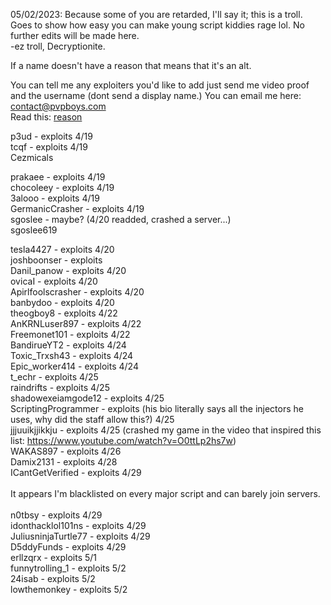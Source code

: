 05/02/2023: Because some of you are retarded, I'll say it; this is a troll. <br />
Goes to show how easy you can make young script kiddies rage lol. No further edits will be made here. <br />
-ez troll, Decryptionite.
<br />



If a name doesn't have a reason that means that it's an alt.

You can tell me any exploiters you'd like to add just send me video proof and the username (dont send a display name.) 
You can email me here: contact@pvpboys.com
<br />
Read this: <a href="reason">reason</a>
<br />


p3ud - exploits 4/19 <br />
tcqf - exploits 4/19 <br />
Cezmicals

prakaee - exploits 4/19 <br />
chocoleey - exploits 4/19 <br /> 
3alooo - exploits 4/19 <br />
GermanicCrasher - exploits 4/19 <br />
sgoslee - maybe? (4/20 readded, crashed a server...) <br />
sgoslee619  <br />

tesla4427 - exploits 4/20 <br />
joshboonser - exploits <br />
Danil_panow - exploits 4/20 <br />
ovicaI - exploits 4/20 <br />
Apirlfoolscrasher - exploits 4/20 <br />
banbydoo - exploits 4/20 <br />
theogboy8 - exploits 4/22 <br />
AnKRNLuser897 - exploits 4/22 <br />
Freemonet101 - exploits 4/22 <br />
BandirueYT2 -  exploits 4/24 <br />
Toxic_Trxsh43 - exploits 4/24 <br />
Epic_worker414 - exploits 4/24 <br />
t_echr - exploits 4/25 <br />
raindrifts - exploits 4/25 <br />
shadowexeiamgode12 - exploits 4/25 <br />
ScriptingProgrammer - exploits (his bio literally says all the injectors he uses, why did the staff allow this?) 4/25 <br /> 
jjjuuikjjikkju - exploits 4/25 (crashed my game in the video that inspired this list: https://www.youtube.com/watch?v=O0ttLp2hs7w) <br />
WAKAS897 - exploits 4/26 <br />
Damix2131 - exploits 4/28 <br />
ICantGetVerified - exploits 4/29 <br />
<br />
It appears I'm blacklisted on every major script and can barely join servers. <br />
<br />
n0tbsy - exploits 4/29 <br />
idonthacklol101ns - exploits 4/29 <br />
JuliusninjaTurtle77 - exploits 4/29 <br />
D5ddyFunds - exploits 4/29 <br />
erllzqrx - exploits 5/1 <br />
funnytrolling_1 - exploits 5/2 <br />
24isab - exploits 5/2 <br />
lowthemonkey - exploits 5/2 <br />

